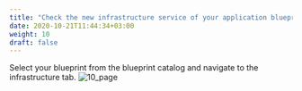 ```yaml
---
title: "Check the new infrastructure service of your application blueprint in Torque"
date: 2020-10-21T11:44:34+03:00
weight: 10
draft: false
---
```

Select your blueprint from the blueprint catalog and navigate to the infrastructure tab.
![10_page](/images/module4/10_page.png)
